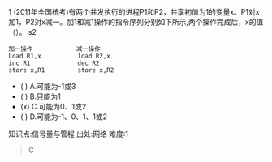 1
(2011年全国统考)有两个并发执行的进程P1和P2，共享初值为1的变量x。P1对x加1，P2对x减一。加1和减1操作的指令序列分别如下所示,两个操作完成后，x的值（）。 s2
```
加一操作            减一操作
Load R1,x          load R2,x
inc R1             dec R2
store x,R1         store x,R2
```
- ( ) A.可能为-1或3
- ( ) B.只能为1
- (x) C.可能为0、1或2
- ( ) D.可能为-1、0、1、1或2

知识点:信号量与管程
出处:网络
难度:1
> C
